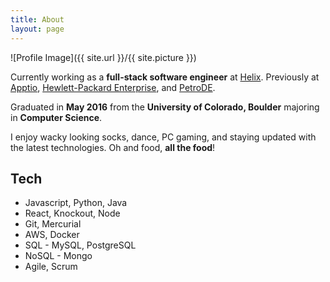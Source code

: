 ```yaml
---
title: About
layout: page
---
```

![Profile Image]({{ site.url }}/{{ site.picture }})

<p>
Currently working as a <strong>full-stack software engineer</strong> at <a href="http://www.helix.com" target="blank">Helix</a>. Previously at <a href="http://www.apptio.com" target="blank">Apptio</a>, <a href="http://www.hpe.com" target="blank">Hewlett-Packard Enterprise</a>, and <a href="http://www.petrode.com" target="blank">PetroDE</a>.
</p>

<p>
Graduated in <strong>May 2016</strong> from the <strong>University of Colorado, Boulder</strong> majoring in <strong>Computer Science</strong>.
</p>


<p>
I enjoy wacky looking socks, dance, PC gaming, and staying updated with the latest technologies. Oh and food, <strong>all the food</strong>!
</p>

<h2>Tech</h2>

<ul class="skill-list">
	<li>Javascript, Python, Java</li>
	<li>React, Knockout, Node</li>
	<li>Git, Mercurial</li>
	<li>AWS, Docker</li>
	<li>SQL - MySQL, PostgreSQL</li>
	<li>NoSQL - Mongo</li>
	<li>Agile, Scrum</li>
</ul>
